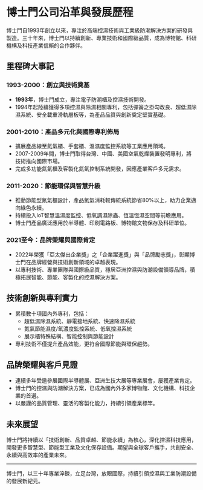 # 博士門公司沿革與發展歷程

博士門自1993年創立以來，專注於高端控濕技術與工業級防潮解決方案的研發與製造。三十年來，博士門以持續創新、專業技術和國際級品質，成為博物館、科研機構及科技產業信賴的合作夥伴。

## 里程碑大事記

### 1993-2000：創立與技術奠基
- **1993年**，博士門成立，專注電子防潮櫃及控濕技術開發。
- 1994年起陸續獲得多項控濕與除濕相關專利，包括彈簧之掛勾改良、超低濕除濕系統、安全載重滑軌層板等，為產品品質與創新奠定堅實基礎。

### 2001-2010：產品多元化與國際專利佈局
- 擴展產品線至氮氣櫃、手套櫃、溫濕度監控系統等工業應用領域。
- 2007-2009年間，博士門取得台灣、中國、美國空氣乾燥裝置發明專利，將技術推向國際市場。
- 完成多功能氮氣櫃及客製化氮氣控制系統開發，因應產業客戶多元需求。

### 2011-2020：節能環保與智慧升級
- 推動節能型氮氣櫃設計，產品氮氣消耗較傳統系統節省80%以上，助力企業邁向綠色永續。
- 持續投入IoT智慧溫濕度監控、低氧調濕除蟲、恆溫恆濕空間等前瞻應用。
- 博士門產品廣泛應用於半導體、印刷電路板、博物館文物保存及科研單位。

### 2021至今：品牌榮耀與國際肯定
- 2022年榮獲「亞太傑出企業獎」之「企業躍進獎」與「品牌勵志獎」，彰顯博士門在品牌經營與技術創新領域的卓越表現。
- 以專利技術、專業團隊與國際級品質，穩居亞洲控濕與防潮設備領導品牌，積極拓展智能、節能、客製化的控濕解決方案。

## 技術創新與專利實力

- 累積數十項國內外專利，包括：
  - 超低濕除濕系統、靜電接地系統、快速降濕系統
  - 氮氣節能濕度/氧濃度監控系統、低氧控濕系統
  - 展示櫃特殊結構、智能控制與節能設計
- 專利技術不僅提升產品效能，更符合國際節能與環保趨勢。

## 品牌榮耀與客戶見證

- 連續多年受邀參展國際半導體展、亞洲生技大展等專業展會，屢獲產業肯定。
- 博士門的控濕與防潮解決方案，已成為國內外多家博物館、文化機構、科技企業的首選。
- 以嚴謹的品質管理、靈活的客製化能力，持續引領產業標竿。

## 未來展望

博士門將持續以「技術創新、品質卓越、節能永續」為核心，深化控濕科技應用，開發更多智慧型、節能型工業及文化保存設備。期望與全球客戶攜手，共創安全、永續與高效率的產業未來。

---

博士門，以三十年專業淬鍊，立足台灣，放眼國際，持續引領控濕與工業防潮設備的發展新紀元。